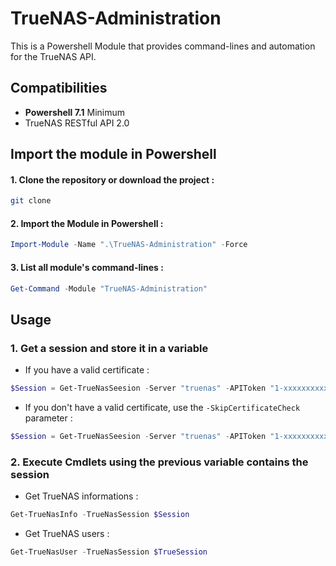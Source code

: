 # TrueNAS-Administration
This is a Powershell Module that provides command-lines and automation for the TrueNAS API.

## Compatibilities
* **Powershell 7.1** Minimum
* TrueNAS RESTful API 2.0

## Import the module in Powershell
#### 1. Clone the repository or download the project :
```bash
git clone 

```
#### 2. Import the Module in Powershell :
```Powershell
Import-Module -Name ".\TrueNAS-Administration" -Force
```

#### 3. List all module's command-lines :
```Powershell
Get-Command -Module "TrueNAS-Administration"
```

## Usage
### 1. Get a session and store it in a variable
* If you have a valid certificate :
```Powershell
$Session = Get-TrueNasSeesion -Server "truenas" -APIToken "1-xxxxxxxxxxx"
```
* If you don't have a valid certificate, use the `-SkipCertificateCheck` parameter :
```Powershell
$Session = Get-TrueNasSeesion -Server "truenas" -APIToken "1-xxxxxxxxxxx" -SkipCertificateCheck
```
### 2. Execute Cmdlets using the previous variable contains the session
* Get TrueNAS informations :
```Powershell
Get-TrueNasInfo -TrueNasSession $Session
```
* Get TrueNAS users :
```Powershell
Get-TrueNasUser -TrueNasSession $TrueSession
```